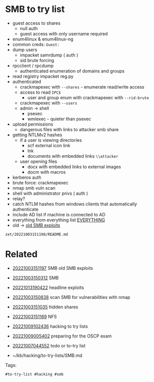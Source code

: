 # SMB to try list
- guest access to shares
  - null auth
  - guest access with only username required
- enum4linux & enum4linux-ng
- common creds: `Guest:`
- dump users
  - impacket samrdump ( auth )
  - sid brute forcing
- rpcclient / rpcdump
  - authenticated enumeration of domains and groups
- read registry impacket reg.py
- authenticated
  - crackmapexec with `--shares` - enumerate read/write access
  - access to read `IPC$`
    - user and group enum with crackmapexec with `--rid-brute`
  - crackmapexec with `--users`
  - admin -> shell
    - psexec
    - wmiexec - quieter than psexec
- upload permissions
  - dangerous files with links to attacker smb share
- getting NTLMv2 hashes
  - if a user is viewing directories
    - scf external icon link
    - lnk
    - documents with embedded links `\\attacker`
  - user opening files
    - docx with embedded links to external images
    - docm with macros
- kerberos auth
- brute force: crackmapexec
- nmap smb vuln scan
- shell with administrator privs ( auth )
- relay?
- catch NTLM hashes from windows clients that automatically authenticate
- include AD list if machine is connected to AD
- everything from everything list [EVERYTHING](EVERYTHING.md#everything)
- old -> [old SMB exploits](SMB.md#old-smb-exploits)

` zet/20221003151198/README.md `

# Related

- [20221003151197](/zet/20221003151197/README.md) SMB old SMB exploits

- [20221003150312](/zet/20221003150312/README.md) SMB

- [20221013190422](/zet/20221013190422/README.md) headline exploits
- [20221003150838](/zet/20221003150838/README.md) scan SMB for vulnerabilities with nmap
- [20221003151035](/zet/20221003151035/README.md) hidden shares
- [20221003151169](/zet/20221003151169/README.md) NFS
- [20221009102436](/zet/20221009102436/README.md) hacking to try lists
- [20221009005402](/zet/20221009005402/README.md) preparing for the OSCP exam
- [20221007044552](/zet/20221007044552/README.md) todo or to-try list
- ~/kb/hacking/to-try-lists/SMB.md

Tags:

    #to-try-list #hacking #smb 
